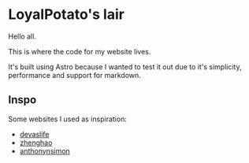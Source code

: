 # LoyalPotato's lair

Hello all.

This is where the code for my website lives.

It's built using Astro because I wanted to test it out due to it's simplicity, performance and support for markdown.

## Inspo

Some websites I used as inspiration:

- [devaslife](https://www.craftz.dog/)
- [zhenghao](https://www.zhenghao.io/)
- [anthonynsimon](https://anthonynsimon.com/blog/)
